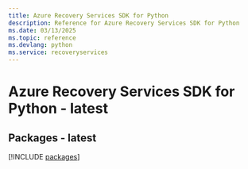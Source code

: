 ```yaml
---
title: Azure Recovery Services SDK for Python
description: Reference for Azure Recovery Services SDK for Python
ms.date: 03/13/2025
ms.topic: reference
ms.devlang: python
ms.service: recoveryservices
---
```

# Azure Recovery Services SDK for Python - latest
## Packages - latest
[!INCLUDE [packages](recovery-services-index.md)]